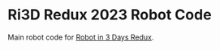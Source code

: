 # Ri3D Redux 2023 Robot Code

Main robot code for [Robot in 3 Days Redux](https://www.chiefdelphi.com/t/new-ri3d-team-in-2023-peoria-il-applications-open/415193).


